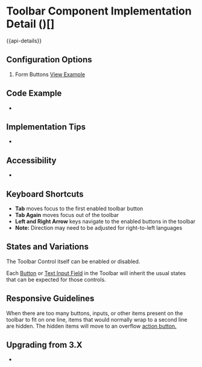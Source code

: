# Toolbar Component Implementation Detail ()[]

{{api-details}}

## Configuration Options

1. Form Buttons [View Example]( /components/button/example-index)

## Code Example

-

## Implementation Tips

-

## Accessibility

-

## Keyboard Shortcuts

-   **Tab** moves focus to the first enabled toolbar button
-   **Tab Again** moves focus out of the toolbar
-   **Left and Right Arrow** keys navigate to the enabled buttons in the toolbar
-   **Note:** Direction may need to be adjusted for right-to-left languages

## States and Variations

The Toolbar Control itself can be enabled or disabled.

Each [Button](https://soho.infor.com/index.php?p=component/buttons) or [Text Input Field](https://soho.infor.com/index.php?p=component/text-input-field) in the Toolbar will inherit the usual states that can be expected for those controls.

## Responsive Guidelines

When there are too many buttons, inputs, or other items present on the toolbar to fit on one line, items that would normally wrap to a second line are hidden. The hidden items will move to an overflow [action button.](https://soho.infor.com/index.php?p=component/actions-menu-button)

## Upgrading from 3.X

-
